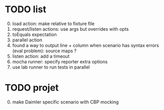 # TODO list

0. load action: make relative to fixture file
0. request/listen actions: use args but overrides with opts
0. toEquals expectation
0. parallel action
0. found a way to output line + column when scenario has syntax errors (eval problem): source maps ?
0. listen action: add a timeout
0. mocha runner: specify reporter extra options
0. use lab runner to run tests in parallel

# TODO projet

0. make Daimler specific scenario with CBP mocking
